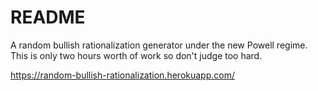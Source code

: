 # README

A random bullish rationalization generator under the new Powell regime. This is only two hours worth of work so don't judge too hard.

https://random-bullish-rationalization.herokuapp.com/
